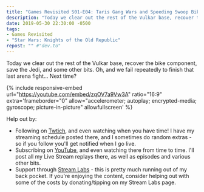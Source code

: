 ```yaml
---
title: "Games Revisited S01-E04: Taris Gang Wars and Speeding Swoop Bikes"
description: "Today we clear out the rest of the Vulkar base, recover the bike component, save the Jedi, and some other bits. Oh, and we fail repeatedly to finish that last arena fight&hellip; Next time?"
date: 2019-05-30 22:30:00 -0500
tags:
- Games Revisited
- "Star Wars: Knights of the Old Republic"
repost: "" #"dev.to"
---
```


Today we clear out the rest of the Vulkar base, recover the bike component, save the Jedi, and some other bits. Oh, and we fail repeatedly to finish that last arena fight&hellip; Next time?
<!--more-->


{% include responsive-embed url="https://youtube.com/embed/zqOV7a9Vw3A" ratio="16:9" extra='frameborder="0" allow="accelerometer; autoplay; encrypted-media; gyroscope; picture-in-picture" allowfullscreen' %}

Help out by:
 * Following on [Twtich](https://twitch.tv/AnonJr_Live), and even watching when you have time! I have my streaming schedule posted there, and I sometimes do random extras - so if you follow you'll get notified when I go live.
 * Subscribing on [YouTube](http://www.youtube.com/channel/UCXafqhKHbkSUIrq0LAuu0tw), and even watching there from time to time. I'll post all my Live Stream replays there, as well as episodes and various other bits.
 * Support through [Stream Labs](https://streamlabs.com/anonjr_live) - this is pretty much running out of my back pocket. If you're enjoying the content, consider helping out with some of the costs by donating/tipping on my Stream Labs page.